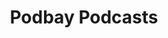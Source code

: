 ---
sitemap: false
title: "Podbay Podcasts"
redirect_to: https://podbay.fm/p/mapping-the-doctrine-of-discovery
permalink: /s/podbay/
---